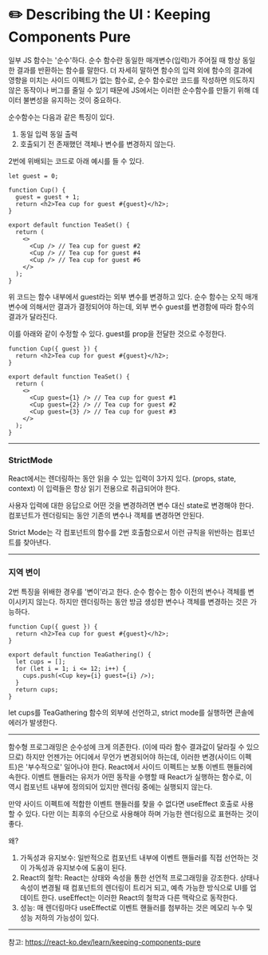 # ✏️ Describing the UI : Keeping Components Pure

일부 JS 함수는 '순수'하다.
순수 함수란 동일한 매개변수(입력)가 주어질 때 항상 동일한 결과를 반환하는 함수를 말한다.
더 자세히 말하면 함수의 입력 외에 함수의 결과에 영향을 미치는 사이드 이펙트가 없는 함수로,
순수 함수로만 코드를 작성하면 의도하지 않은 동작이나 버그를 줄일 수 있기 때문에 JS에서는 이러한 순수함수를 만들기 위해 데이터 불변성을 유지하는 것이 중요하다.

순수함수는 다음과 같은 특징이 있다.

1. 동일 입력 동일 출력
2. 호출되기 전 존재했던 객체나 변수를 변경하지 않는다.

2번에 위배되는 코드로 아래 예시를 들 수 있다.

```
let guest = 0;

function Cup() {
  guest = guest + 1;
  return <h2>Tea cup for guest #{guest}</h2>;
}

export default function TeaSet() {
  return (
    <>
      <Cup /> // Tea cup for guest #2
      <Cup /> // Tea cup for guest #4
      <Cup /> // Tea cup for guest #6
    </>
  );
}
```

위 코드는 함수 내부에서 guest라는 외부 변수를 변경하고 있다.
순수 함수는 오직 매개변수에 의해서만 결과가 결정되어야 하는데, 외부 변수 guest를 변경함에 따라 함수의 결과가 달라진다.

이를 아래와 같이 수정할 수 있다.
guest를 prop을 전달한 것으로 수정한다.

```
function Cup({ guest }) {
  return <h2>Tea cup for guest #{guest}</h2>;
}

export default function TeaSet() {
  return (
    <>
      <Cup guest={1} /> // Tea cup for guest #1
      <Cup guest={2} /> // Tea cup for guest #2
      <Cup guest={3} /> // Tea cup for guest #3
    </>
  );
}
```

---

### StrictMode

React에서는 렌더링하는 동안 읽을 수 있는 입력이 3가지 있다. (props, state, context)
이 입력들은 항상 읽기 전용으로 취급되어야 한다.

사용자 입력에 대한 응답으로 어떤 것을 변경하려면 변수 대신 state로 변경해야 한다.
컴포넌트가 렌더링되는 동안 기존의 변수나 객체를 변경하면 안된다.

Strict Mode는 각 컴포넌트의 함수를 2번 호출함으로서 이런 규칙을 위반하는 컴포넌트를 찾아낸다.

---

### 지역 변이

2번 특징을 위배한 경우를 '변이'라고 한다.
순수 함수는 함수 이전의 변수나 객체를 변이시키지 않는다.
하지만 렌더링하는 동안 방금 생성한 변수나 객체를 변경하는 것은 가능하다.

```
function Cup({ guest }) {
  return <h2>Tea cup for guest #{guest}</h2>;
}

export default function TeaGathering() {
  let cups = [];
  for (let i = 1; i <= 12; i++) {
    cups.push(<Cup key={i} guest={i} />);
  }
  return cups;
}
```

let cups를 TeaGathering 함수의 외부에 선언하고, strict mode를 실행하면 콘솔에 에러가 발생한다.

---

함수형 프로그래밍은 순수성에 크게 의존한다. (이에 따라 함수 결과값이 달라질 수 있으므로)
하지만 언젠가는 어디에서 무언가 변경되어야 하는데, 이러한 변경(사이드 이펙트)은 '부수적으로' 일어나야 한다.
React에서 사이드 이펙트는 보통 이벤트 핸들러에 속한다.
이벤트 핸들러는 유저가 어떤 동작을 수행할 때 React가 실행하는 함수로, 이 역시 컴포넌트 내부에 정의되어 있지만 렌더링 중에는 실행되지 않는다.

만약 사이드 이펙트에 적합한 이벤트 핸들러를 찾을 수 없다면 useEffect 호출로 사용할 수 있다.
다만 이는 최후의 수단으로 사용해야 하며 가능한 렌더링으로 표현하는 것이 좋다.

왜?

1. 가독성과 유지보수: 일반적으로 컴포넌트 내부에 이벤트 핸들러를 직접 선언하는 것이 가독성과 유지보수에 도움이 된다.
2. React의 철학: React는 상태와 속성을 통한 선언적 프로그래밍을 강조한다. 상태나 속성이 변경될 때 컴포넌트의 렌더링이 트리거 되고, 예측 가능한 방식으로 UI를 업데이트 한다. useEffect는 이러한 React의 철학과 다른 맥락으로 동작한다.
3. 성능: 매 렌더링마다 useEffect로 이벤트 핸들러를 첨부하는 것은 메모리 누수 및 성능 저하의 가능성이 있다.

---

참고: https://react-ko.dev/learn/keeping-components-pure
